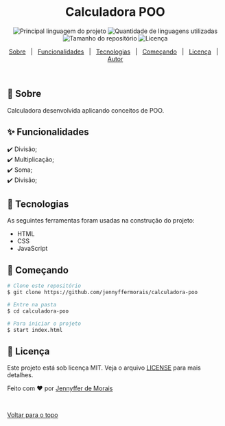 <div align="center" id="top"> 
  

  <!-- <a href="https://calculadorapoo.netlify.com">Demo</a> -->
</div>

<h1 align="center">Calculadora POO</h1>

<p align="center">
  <img alt="Principal linguagem do projeto" src="https://img.shields.io/github/languages/top/jennyffermorais/calculadora-poo?color=56BEB8">

  <img alt="Quantidade de linguagens utilizadas" src="https://img.shields.io/github/languages/count/jennyffermorais/calculadora-poo?color=56BEB8">

  <img alt="Tamanho do repositório" src="https://img.shields.io/github/repo-size/jennyffermorais/calculadora-poo?color=56BEB8">

  <img alt="Licença" src="https://img.shields.io/github/license/jennyffermorais/calculadora-poo?color=56BEB8">

  <!-- <img alt="Github issues" src="https://img.shields.io/github/issues/jennyffermorais/calculadora-poo?color=56BEB8" /> -->

  <!-- <img alt="Github forks" src="https://img.shields.io/github/forks/jennyffermorais/calculadora-poo?color=56BEB8" /> -->

  <!-- <img alt="Github stars" src="https://img.shields.io/github/stars/jennyffermorais/calculadora-poo?color=56BEB8" /> -->
</p>

<!-- Status -->

<!-- <h4 align="center"> 
	🚧  Calculadora Poo 🚀 Em construção...  🚧
</h4> 

<hr> -->

<p align="center">
  <a href="#dart-sobre">Sobre</a> &#xa0; | &#xa0; 
  <a href="#sparkles-funcionalidades">Funcionalidades</a> &#xa0; | &#xa0;
  <a href="#rocket-tecnologias">Tecnologias</a> &#xa0; | &#xa0;  
  <a href="#checkered_flag-começando">Começando</a> &#xa0; | &#xa0;
  <a href="#memo-licença">Licença</a> &#xa0; | &#xa0;
  <a href="https://github.com/jennyffermorais" target="_blank">Autor</a>
</p>

<br>

## :dart: Sobre ##

Calculadora desenvolvida aplicando conceitos de POO.

## :sparkles: Funcionalidades ##

:heavy_check_mark: Divisão;\
:heavy_check_mark: Multiplicação;\
:heavy_check_mark: Soma;\
:heavy_check_mark: Divisão;

## :rocket: Tecnologias ##

As seguintes ferramentas foram usadas na construção do projeto:

- HTML
- CSS
- JavaScript


## :checkered_flag: Começando ##

```bash
# Clone este repositório
$ git clone https://github.com/jennyffermorais/calculadora-poo

# Entre na pasta
$ cd calculadora-poo

# Para iniciar o projeto
$ start index.html
```

## :memo: Licença ##

Este projeto está sob licença MIT. Veja o arquivo [LICENSE](./LICENSE) para mais detalhes.


Feito com :heart: por <a href="https://github.com/jennyffermorais" target="_blank">Jennyffer de Morais</a>

&#xa0;

<a href="#top">Voltar para o topo</a>
